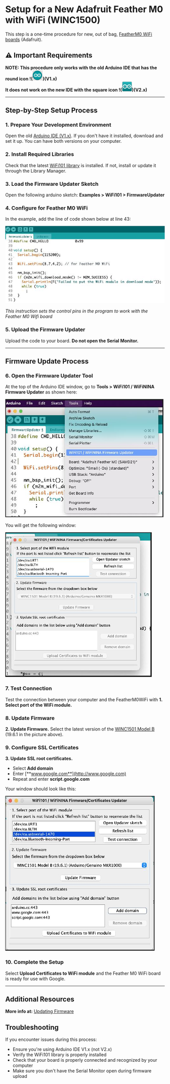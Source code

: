 # Setup for a New Adafruit Feather M0 with WiFi (WINC1500)

This step is a one-time procedure for new, out of bag, [FeatherM0 WiFi boards](https://www.adafruit.com/product/3010) (Adafruit).

## ⚠️ Important Requirements

**NOTE: This procedure only works with the old Arduino IDE that has the round icon !(<img src="../images/image1.jpg" width="32" height="32" alt="Arduino IDE V1.x">)(V1.x)**   
**It does not work on the new IDE with the square icon !(<img src="../images/image2.png" width="32" height="32" alt="Arduino IDE V2.x">)(V2.x)**

---

## Step-by-Step Setup Process

### 1. Prepare Your Development Environment

Open the old [Arduino IDE (V1.x)](https://www.arduino.cc/en/software/OldSoftwareReleases). If you don't have it installed, download and set it up. You can have both versions on your computer.

### 2. Install Required Libraries

Check that the latest [WiFi101 library](https://github.com/arduino-libraries/WiFi101) is installed. If not, install or update it through the Library Manager.

### 3. Load the Firmware Updater Sketch

Open the following arduino sketch: **Examples > WiFi101 > FirmwareUpdater**

### 4. Configure for Feather M0 WiFi

In the example, add the line of code shown below at line 43:

![Code modification for Feather M0 WiFi](../images/Adafruit_Feather_MO_WiFi1.JPG)

*This instruction sets the control pins in the program to work with the Feather M0 Wifi board*

### 5. Upload the Firmware Updater

Upload the code to your board. **Do not open the Serial Monitor.**

---

## Firmware Update Process

### 6. Open the Firmware Updater Tool

At the top of the Arduino IDE window, go to **Tools > WiFi101 / WiFiNINA Firmware Updater** as shown here:

![Accessing the firmware updater tool](../images/Adafruit_Feather_MO_WiFi2.JPG)

You will get the following window:

![Firmware updater interface](../images/Adafruit_Feather_MO_WiFi3.JPG)

### 7. Test Connection

Test the connection between your computer and the FeatherM0WiFi with **1. Select port of the WiFi module.**

### 8. Update Firmware

**2. Update Firmware.** Select the latest version of the [WINC1501 Model B](https://www.microchip.com/en-us/product/ATWINC1500) (19.6.1 in the picture above).

### 9. Configure SSL Certificates

**3. Update SSL root certificates.** 

- Select **Add domain**
- Enter [**www.google.com**](http://www.google.com)
- Repeat and enter **script.google.com** 

Your window should look like this:

![SSL certificate configuration](../images/Adafruit_Feather_MO_WiFi4.JPG)

### 10. Complete the Setup

Select **Upload Certificates to WiFi module** and the Feather M0 WiFi board is ready for use with Google.

---

## Additional Resources

**More info at:** [Updating Firmware](https://learn.adafruit.com/adafruit-feather-m0-wifi-atwinc1500/updating-firmware)

## Troubleshooting

If you encounter issues during this process:
- Ensure you're using Arduino IDE V1.x (not V2.x)
- Verify the WiFi101 library is properly installed
- Check that your board is properly connected and recognized by your computer
- Make sure you don't have the Serial Monitor open during firmware upload